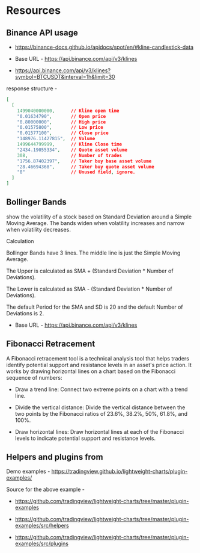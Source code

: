# Resources

## Binance API usage

- <https://binance-docs.github.io/apidocs/spot/en/#kline-candlestick-data>

- Base URL - <https://api.binance.com/api/v3/klines>

- <https://api.binance.com/api/v3/klines?symbol=BTCUSDT&interval=1h&limit=30>

response structure -

```json
[
  [
    1499040000000,      // Kline open time
    "0.01634790",       // Open price
    "0.80000000",       // High price
    "0.01575800",       // Low price
    "0.01577100",       // Close price
    "148976.11427815",  // Volume
    1499644799999,      // Kline Close time
    "2434.19055334",    // Quote asset volume
    308,                // Number of trades
    "1756.87402397",    // Taker buy base asset volume
    "28.46694368",      // Taker buy quote asset volume
    "0"                 // Unused field, ignore.
  ]
]
```

## Bollinger Bands

show the volatility of a stock based on Standard Deviation around a Simple Moving Average. The bands widen when volatility increases and narrow when volatility decreases.

Calculation

Bollinger Bands have 3 lines. The middle line is just the Simple Moving Average.

The Upper is calculated as SMA + (Standard Deviation * Number of Deviations).

The Lower is calculated as SMA - (Standard Deviation * Number of Deviations).

The default Period for the SMA and SD is 20 and the default Number of Deviations is 2.

- Base URL - <https://api.binance.com/api/v3/klines>

## Fibonacci Retracement

A Fibonacci retracement tool is a technical analysis tool that helps traders identify potential support and resistance levels in an asset's price action. It works by drawing horizontal lines on a chart based on the Fibonacci sequence of numbers:

- Draw a trend line: Connect two extreme points on a chart with a trend line.

- Divide the vertical distance: Divide the vertical distance between the two points by the Fibonacci ratios of 23.6%, 38.2%, 50%, 61.8%, and 100%.
- Draw horizontal lines: Draw horizontal lines at each of the Fibonacci levels to indicate potential support and resistance levels.

## Helpers and plugins from

Demo examples - <https://tradingview.github.io/lightweight-charts/plugin-examples/>

Source for the above example -

- <https://github.com/tradingview/lightweight-charts/tree/master/plugin-examples>

- <https://github.com/tradingview/lightweight-charts/tree/master/plugin-examples/src/helpers>

- <https://github.com/tradingview/lightweight-charts/tree/master/plugin-examples/src/plugins>
